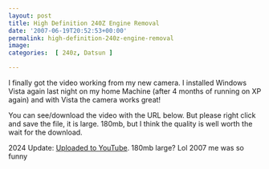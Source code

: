 ```yaml
---
layout: post
title: High Definition 240Z Engine Removal
date: '2007-06-19T20:52:53+00:00'
permalink: high-definition-240z-engine-removal
image: 
categories:  [ 240z, Datsun ]

---
```

I finally got the video working from my new camera. I installed Windows Vista again last night on my home Machine (after 4 months of running on XP again) and with Vista the camera works great!

You can see/download the video with the URL below. But please right click and save the file, it is large. 180mb, but I think the quality is well worth the wait for the download.

2024 Update: [Uploaded to YouTube](https://www.youtube.com/watch?v=gk4KsPQu9z4). 180mb large? Lol 2007 me was so funny 

